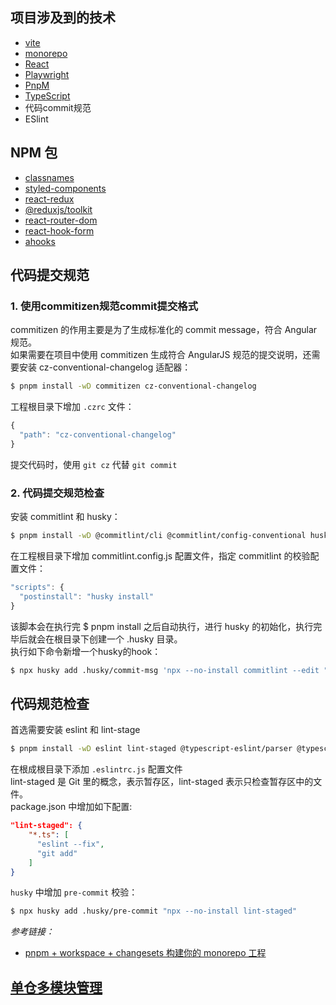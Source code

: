 ## 项目涉及到的技术
* [vite](https://vitejs.dev)
* [monorepo](/docs//monorepo.md)
* [React](https://react.dev/)
* [Playwright](https://playwright.dev/)
* [PnpM](https://pnpm.io/)
* [TypeScript](https://www.typescriptlang.org/)
* 代码commit规范
* ESlint

## NPM 包
* [classnames](https://www.npmjs.com/package/classnames)
* [styled-components](https://www.npmjs.com/package/styled-components)
* [react-redux](https://react-redux.js.org/)
* [@reduxjs/toolkit](https://redux-toolkit.js.org/)
* [react-router-dom](https://reactrouter.com/)
* [react-hook-form](https://react-hook-form.com/)
* [ahooks](https://ahooks.js.org/hooks/use-request/index)


## 代码提交规范
### 1. 使用commitizen规范commit提交格式
commitizen 的作用主要是为了生成标准化的 commit message，符合 Angular 规范。  
如果需要在项目中使用 commitizen 生成符合 AngularJS 规范的提交说明，还需要安装 cz-conventional-changelog 适配器：
```bash
$ pnpm install -wD commitizen cz-conventional-changelog
```
工程根目录下增加 `.czrc` 文件：
```js
{
  "path": "cz-conventional-changelog"
}
```
提交代码时，使用 `git cz` 代替 `git commit`

### 2. 代码提交规范检查
安装 commitlint 和 husky：
```bash
$ pnpm install -wD @commitlint/cli @commitlint/config-conventional husky
```
在工程根目录下增加 commitlint.config.js 配置文件，指定 commitlint 的校验配置文件：
```js
"scripts": {
  "postinstall": "husky install"
}
```
该脚本会在执行完 $ pnpm install 之后自动执行，进行 husky 的初始化，执行完毕后就会在根目录下创建一个 .husky 目录。  
执行如下命令新增一个husky的hook：
```bash
$ npx husky add .husky/commit-msg 'npx --no-install commitlint --edit "$1"'
```


## 代码规范检查
首选需要安装 eslint 和 lint-stage
```bash
$ pnpm install -wD eslint lint-staged @typescript-eslint/parser @typescript-eslint/eslint-plugin
```
在根成根目录下添加 `.eslintrc.js` 配置文件  
lint-staged 是 Git 里的概念，表示暂存区，lint-staged 表示只检查暂存区中的文件。  
package.json 中增加如下配置:
```json
"lint-staged": {
    "*.ts": [
      "eslint --fix",
      "git add"
    ]
}
```
`husky` 中增加 `pre-commit` 校验：  
```bash
$ npx husky add .husky/pre-commit "npx --no-install lint-staged"
```

*参考链接：*
* [pnpm + workspace + changesets 构建你的 monorepo 工程](https://juejin.cn/post/7098609682519949325)


## [单仓多模块管理](/docs//monorepo.md)

